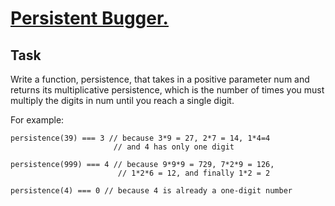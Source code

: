[Persistent Bugger.](https://www.codewars.com/kata/persistent-bugger)
=

## Task
Write a function, persistence, that takes in a positive parameter num and returns its multiplicative persistence, which is the number of times you must multiply the digits in num until you reach a single digit.

For example:
```
persistence(39) === 3 // because 3*9 = 27, 2*7 = 14, 1*4=4
                       // and 4 has only one digit

persistence(999) === 4 // because 9*9*9 = 729, 7*2*9 = 126,
                        // 1*2*6 = 12, and finally 1*2 = 2

persistence(4) === 0 // because 4 is already a one-digit number
```

